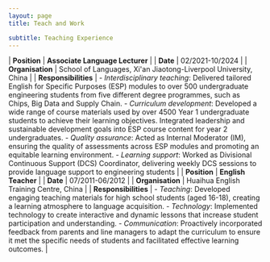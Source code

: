```yaml
---
layout: page
title: Teach and Work

subtitle: Teaching Experience
---
```



| **Position** | **Associate Language Lecturer** | 
| **Date** | 02/2021-10/2024 | 
| **Organisation** | School of Languages, Xi'an Jiaotong-Liverpool University, China | 
| **Responsibilities** | -	*Interdisciplinary teaching*: Delivered tailored English for Specific Purposes (ESP) modules to over 500 undergraduate engineering students from five different degree programmes, such as Chips, Big Data and Supply Chain. - *Curriculum development*: Developed a wide range of course materials used by over 4500 Year 1 undergraduate students to achieve their learning objectives. Integrated leadership and sustainable development goals into ESP course content for year 2 undergraduates. -	*Quality assurance*: Acted as Internal Moderator (IM), ensuring the quality of assessments across ESP modules and promoting an equitable learning environment. -	*Learning support*: Worked as Divisional Continuous Support (DCS) Coordinator, delivering weekly DCS sessions to provide language support to engineering students |
| **Position** | **English Teacher** | 
| **Date** | 07/2011-06/2012 | 
| **Organisation** | Huaihua English Training Centre, China | 
| **Responsibilities** | -	*Teaching*: Developed engaging teaching materials for high school students (aged 16-18), creating a learning atmosphere to language acquisition. -	*Technology*: Implemented technology to create interactive and dynamic lessons that increase student participation and understanding. -	*Communication*: Proactively incorporated feedback from parents and line managers to adapt the curriculum to ensure it met the specific needs of students and facilitated effective learning outcomes. |

